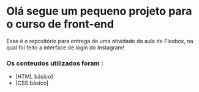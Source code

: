 # Olá segue um pequeno projeto para o curso de front-end 

Esse é o repositório para entrega de uma atividade da aula de Flexbox, na qual foi feito a interface de login do Instagram! 

### Os conteudos utilizados foram :

* [HTML básico]
* [CSS básico]


